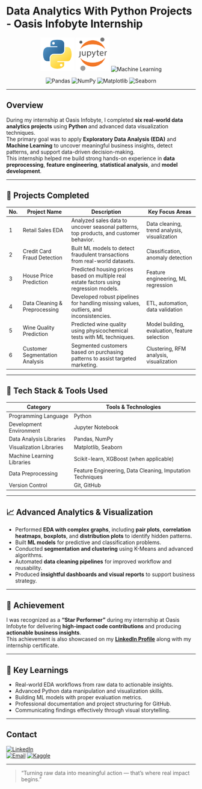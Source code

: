 # Data Analytics With Python Projects - Oasis Infobyte Internship

<p align="center">
  <img src="https://raw.githubusercontent.com/github/explore/main/topics/python/python.png" alt="Python" width="90" height="90"/>
  <img src="https://raw.githubusercontent.com/github/explore/main/topics/jupyter-notebook/jupyter-notebook.png" alt="Jupyter Notebook" width="90" height="90"/>
  <img src="https://cdn-icons-png.flaticon.com/512/2103/2103658.png" alt="Machine Learning" width="100" height="100"/>
</p>

<p align="center">
  <img src="https://upload.wikimedia.org/wikipedia/commons/e/ed/Pandas_logo.svg" alt="Pandas" width="100" height="110"/>
  <img src="https://upload.wikimedia.org/wikipedia/commons/3/31/NumPy_logo_2020.svg" alt="NumPy" width="90" height="50"/>
  <img src="https://upload.wikimedia.org/wikipedia/commons/8/84/Matplotlib_icon.svg" alt="Matplotlib" width="70" height="70"/>
  <img src="https://seaborn.pydata.org/_static/logo-wide-lightbg.svg" alt="Seaborn" width="120" height="50"/>
</p>


---
 
##  Overview  

During my internship at Oasis Infobyte, I completed **six real-world data analytics projects** using **Python** and advanced data visualization techniques.  
The primary goal was to apply **Exploratory Data Analysis (EDA)** and **Machine Learning** to uncover meaningful business insights, detect patterns, and support data-driven decision-making.  
This internship helped me build strong hands-on experience in **data preprocessing**, **feature engineering**, **statistical analysis**, and **model development**.

---

## 🚀 Projects Completed  

| No. | Project Name                     | Description                                                                                  | Key Focus Areas                                     |
|-----|------------------------------------|-----------------------------------------------------------------------------------------------|----------------------------------------------------|
| 1   | Retail Sales EDA                  | Analyzed sales data to uncover seasonal patterns, top products, and customer behavior.        | Data cleaning, trend analysis, visualization       |
| 2   | Credit Card Fraud Detection       | Built ML models to detect fraudulent transactions from real-world datasets.                   | Classification, anomaly detection                  |
| 3   | House Price Prediction            | Predicted housing prices based on multiple real estate factors using regression models.      | Feature engineering, ML regression                 |
| 4   | Data Cleaning & Preprocessing     | Developed robust pipelines for handling missing values, outliers, and inconsistencies.       | ETL, automation, data validation                   |
| 5   | Wine Quality Prediction           | Predicted wine quality using physicochemical tests with ML techniques.                       | Model building, evaluation, feature selection      |
| 6   | Customer Segmentation Analysis    | Segmented customers based on purchasing patterns to assist targeted marketing.               | Clustering, RFM analysis, visualization            |

---

## 🧰 Tech Stack & Tools Used  

| Category                    | Tools & Technologies                                                                                          |
|-----------------------------|---------------------------------------------------------------------------------------------------------------|
| Programming Language        | Python                                                                                                       |
| Development Environment     | Jupyter Notebook                                                                                             |
| Data Analysis Libraries     | Pandas, NumPy                                                                                                 |
| Visualization Libraries     | Matplotlib, Seaborn                                                                                           |
| Machine Learning Libraries  | Scikit-learn, XGBoost (when applicable)                                                                        |
| Data Preprocessing          | Feature Engineering, Data Cleaning, Imputation Techniques                                                     |
| Version Control             | Git, GitHub                                                                                                   |

---

## 📈 Advanced Analytics & Visualization  

- Performed **EDA with complex graphs**, including **pair plots**, **correlation heatmaps**, **boxplots**, and **distribution plots** to identify hidden patterns.  
- Built **ML models** for predictive and classification problems.  
- Conducted **segmentation and clustering** using K-Means and advanced algorithms.  
- Automated **data cleaning pipelines** for improved workflow and reusability.  
- Produced **insightful dashboards and visual reports** to support business strategy.

---

## 🏅 Achievement  

I was recognized as a **“Star Performer”** during my internship at Oasis Infobyte for delivering **high-impact code contributions** and producing **actionable business insights**.  
This achievement is also showcased on my **[LinkedIn Profile](https://www.linkedin.com/in/hovarthan-s-06114b281/)** along with my internship certificate.

---

## 🧭 Key Learnings  

- Real-world EDA workflows from raw data to actionable insights.  
- Advanced Python data manipulation and visualization skills.  
- Building ML models with proper evaluation metrics.  
- Professional documentation and project structuring for GitHub.  
- Communicating findings effectively through visual storytelling.

---

## Contact

[![LinkedIn](https://img.shields.io/badge/LinkedIn-blue?style=for-the-badge&logo=linkedin)](https://www.linkedin.com/in/hovarthan-s-06114b281/)  
[![Email](https://img.shields.io/badge/GMail-red?style=for-the-badge&logo=gmail&logoColor=white)](mailto:hovarthan04@gmail.com) 
[![Kaggle](https://img.shields.io/badge/Kaggle-20BEFF?style=for-the-badge&logo=kaggle&logoColor=white)](https://www.kaggle.com/)

---

> “Turning raw data into meaningful action — that’s where real impact begins.”




